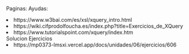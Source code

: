 Paginas:
Ayudas:
<li>https://www.w3bai.com/es/xsl/xquery_intro.html</li>
<li>https://wiki.cifprodolfoucha.es/index.php?title=Exercicios_de_XQuery</li>
<li>https://www.tutorialspoint.com/xquery/index.htm</li>
Solucion Ejercicios
<li>https://mp0373-lmsxi.vercel.app/docs/unidades/06/ejercicios/606</li>
